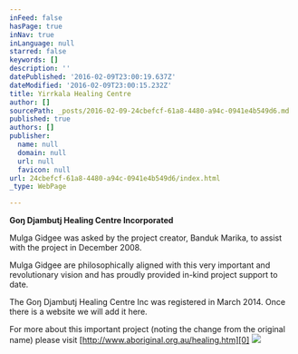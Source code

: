```yaml
---
inFeed: false
hasPage: true
inNav: true
inLanguage: null
starred: false
keywords: []
description: ''
datePublished: '2016-02-09T23:00:19.637Z'
dateModified: '2016-02-09T23:00:15.232Z'
title: Yirrkala Healing Centre
author: []
sourcePath: _posts/2016-02-09-24cbefcf-61a8-4480-a94c-0941e4b549d6.md
published: true
authors: []
publisher:
  name: null
  domain: null
  url: null
  favicon: null
url: 24cbefcf-61a8-4480-a94c-0941e4b549d6/index.html
_type: WebPage

---
```

**Goŋ Djambutj Healing Centre Incorporated**

Mulga Gidgee was asked by the project creator, Banduk Marika, to assist with the project in December 2008\.

Mulga
Gidgee are philosophically aligned with this very important and 
revolutionary vision and has proudly provided in-kind project support to
date.

The Goŋ Djambutj Healing Centre Inc was registered in March 2014\. Once there is a website we will add it here.

For more about this important project (noting the change from the original name) please visit [http://www.aboriginal.org.au/healing.htm][0]
![](https://the-grid-user-content.s3-us-west-2.amazonaws.com/1f8559d5-59c3-4595-85ef-0e75dfee4b66.jpg)

[0]: http://www.aboriginal.org.au/healing.htm